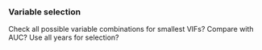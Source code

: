 ### Variable selection 
Check all possible variable combinations for smallest VIFs?
Compare with AUC?
Use all years for selection?
